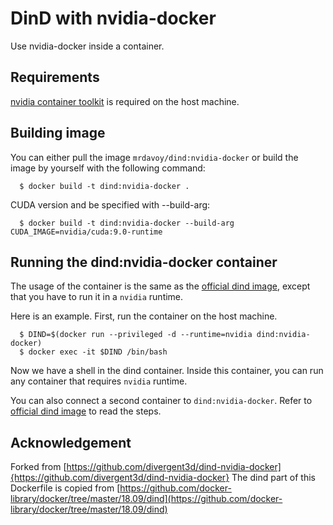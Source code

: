 # DinD with nvidia-docker

Use nvidia-docker inside a container.


## Requirements

[nvidia container toolkit](https://docs.nvidia.com/datacenter/cloud-native/container-toolkit/latest/install-guide.html) is required on the host machine.


## Building image

You can either pull the image `mrdavoy/dind:nvidia-docker` or build the image by yourself with the following command:  
```shell
  $ docker build -t dind:nvidia-docker .
```

CUDA version and be specified with --build-arg:
```shell
  $ docker build -t dind:nvidia-docker --build-arg CUDA_IMAGE=nvidia/cuda:9.0-runtime
```


## Running the dind:nvidia-docker container

The usage of the container is the same as the [official dind image](https://hub.docker.com/_/docker), except that you have to run it in a `nvidia` runtime.

Here is an example.
First, run the container on the host machine.
```shell
  $ DIND=$(docker run --privileged -d --runtime=nvidia dind:nvidia-docker)
  $ docker exec -it $DIND /bin/bash
```
Now we have a shell in the dind container. Inside this container, you can run any container that requires `nvidia` runtime.

You can also connect a second container to `dind:nvidia-docker`. Refer to [official dind image](https://hub.docker.com/_/docker) to read the steps.


## Acknowledgement
Forked from [https://github.com/divergent3d/dind-nvidia-docker]{https://github.com/divergent3d/dind-nvidia-docker}
The dind part of this Dockerfile is copied from [https://github.com/docker-library/docker/tree/master/18.09/dind](https://github.com/docker-library/docker/tree/master/18.09/dind)
